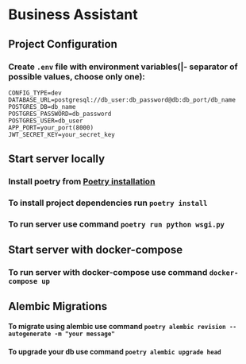 # Business Assistant

## Project Configuration


### Create `.env` file with environment variables(|- separator of possible values, choose only one):
```angular2html
CONFIG_TYPE=dev
DATABASE_URL=postgresql://db_user:db_password@db:db_port/db_name
POSTGRES_DB=db_name
POSTGRES_PASSWORD=db_password
POSTGRES_USER=db_user
APP_PORT=your_port(8000)
JWT_SECRET_KEY=your_secret_key
```
## Start server locally
### Install poetry from [Poetry installation](https://python-poetry.org/docs/#installation)
### To install project dependencies run `poetry install`
### To run server use command `poetry run python wsgi.py`

## Start server with docker-compose
### To run server with docker-compose use command `docker-compose up`

## Alembic Migrations
#### To migrate using alembic use command `poetry alembic revision --autogenerate -m "your message"`
#### To upgrade your db use command `poetry alembic upgrade head`
